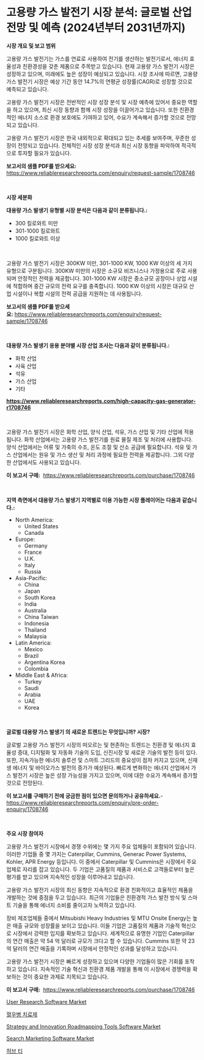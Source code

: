 <p><h1>고용량 가스 발전기 시장 분석: 글로벌 산업 전망 및 예측 (2024년부터 2031년까지)</h1></p><p><strong>시장 개요 및 보고 범위</strong></p>
<p><p>고용량 가스 발전기는 가스를 연료로 사용하여 전기를 생산하는 발전기로서, 에너지 효율성과 친환경성을 갖춘 제품으로 주목받고 있습니다. 현재 고용량 가스 발전기 시장은 성장하고 있으며, 미래에도 높은 성장이 예상되고 있습니다. 시장 조사에 따르면, 고용량 가스 발전기 시장은 예상 기간 동안 14.7%의 연평균 성장률(CAGR)로 성장할 것으로 예측되고 있습니다.</p><p>고용량 가스 발전기 시장은 전반적인 시장 성장 분석 및 시장 예측에 있어서 중요한 역할을 하고 있으며, 최신 시장 동향과 함께 시장 성장을 이끌어가고 있습니다. 또한 친환경적인 에너지 소스로 환경 보호에도 기여하고 있어, 수요가 계속해서 증가할 것으로 전망되고 있습니다.</p><p>고용량 가스 발전기 시장은 한국 내외적으로 확대되고 있는 추세를 보여주며, 꾸준한 성장이 전망되고 있습니다. 전체적인 시장 성장 분석과 최신 시장 동향을 파악하여 적극적으로 투자할 필요가 있습니다.</p></p>
<p><strong>보고서의 샘플 PDF를 받으세요:</strong> <a href="https://www.reliableresearchreports.com/enquiry/request-sample/1708746">https://www.reliableresearchreports.com/enquiry/request-sample/1708746</a></p>
<p>&nbsp;</p>
<p><strong>시장 세분화</strong></p>
<p><strong>대용량 가스 발생기 유형별 시장 분석은 다음과 같이 분류됩니다.:</strong></p>
<p><ul><li>300 킬로와트 미만</li><li>301-1000 킬로와트</li><li>1000 킬로와트 이상</li></ul></p>
<p>&nbsp;</p>
<p><p>고용량 가스 발전기 시장은 300KW 미만, 301-1000 KW, 1000 KW 이상의 세 가지 유형으로 구분됩니다. 300KW 미만의 시장은 소규모 비즈니스나 가정용으로 주로 사용되며 안정적인 전력을 제공합니다. 301-1000 KW 시장은 중소규모 공장이나 상업 시설에 적합하며 중간 규모의 전력 요구를 충족합니다. 1000 KW 이상의 시장은 대규모 산업 시설이나 복합 시설의 전력 공급을 지원하는 데 사용됩니다.</p></p>
<p><strong>보고서의 샘플 PDF를 받으세요:</strong>&nbsp;<a href="https://www.reliableresearchreports.com/enquiry/request-sample/1708746">https://www.reliableresearchreports.com/enquiry/request-sample/1708746</a></p>
<p>&nbsp;</p>
<p><strong> 대용량 가스 발생기 응용 분야별 시장 산업 조사는 다음과 같이 분류됩니다.:</strong></p>
<p><ul><li>화학 산업</li><li>사육 산업</li><li>석유</li><li>가스 산업</li><li>기타</li></ul></p>
<p><strong><a href="https://www.reliableresearchreports.com/high-capacity-gas-generator-r1708746">https://www.reliableresearchreports.com/high-capacity-gas-generator-r1708746</a></strong></p>
<p>&nbsp;</p>
<p><p>고용량 가스 발전기 시장은 화학 산업, 양식 산업, 석유, 가스 산업 및 기타 산업에 적용됩니다. 화학 산업에서는 고용량 가스 발전기를 원료 물질 제조 및 처리에 사용합니다. 양식 산업에서는 어류 및 가축의 수조, 온도 조절 및 산소 공급에 필요합니다. 석유 및 가스 산업에서는 원유 및 가스 생산 및 처리 과정에 필요한 전력을 제공합니다. 그외 다양한 산업에서도 사용되고 있습니다.</p></p>
<p><strong>이 보고서 구매:</strong>&nbsp; <a href="https://www.reliableresearchreports.com/purchase/1708746">https://www.reliableresearchreports.com/purchase/1708746</a></p>
<p>&nbsp;</p>
<p><strong>지역 측면에서 대용량 가스 발생기 지역별로 이용 가능한 시장 플레이어는 다음과 같습니다.:</strong></p>
<p><ul>
    <li>
        North America:
        <ul>
            <li>United States</li>
            <li>Canada</li>
        </ul>
    </li>
    <li>
        Europe:
        <ul>
            <li>Germany</li>
            <li>France</li>
            <li>U.K.</li>
            <li>Italy</li>
            <li>Russia</li>
        </ul>
    </li>
    <li>
        Asia-Pacific:
        <ul>
            <li>China</li>
            <li>Japan</li>
            <li>South Korea</li>
            <li>India</li>
            <li>Australia</li>
            <li>China Taiwan</li>
            <li>Indonesia</li>
            <li>Thailand</li>
            <li>Malaysia</li>
        </ul>
    </li>
    <li>
        Latin America:
        <ul>
            <li>Mexico</li>
            <li>Brazil</li>
            <li>Argentina Korea</li>
            <li>Colombia</li>
        </ul>
    </li>
    <li>
        Middle East & Africa:
        <ul>
            <li>Turkey</li>
            <li>Saudi</li>
            <li>Arabia</li>
            <li>UAE</li>
            <li>Korea</li>
        </ul>
    </li>
    </ul></p>
<p>&nbsp;</p>
<p><strong>글로벌 대용량 가스 발생기 의 새로운 트렌드는 무엇입니까? 시장?</strong></p>
<p><p>글로벌 고용량 가스 발전기 시장의 떠오르는 및 현존하는 트렌드는 친환경 및 에너지 효율성 증대, 디지털화 및 자동화 기술의 도입, 신진시장 및 새로운 기술의 발전 등이 있다. 또한, 지속가능한 에너지 솔루션 및 스마트 그리드의 중요성이 점차 커지고 있으며, 신재생 에너지 및 바이오가스 발전의 증가가 예상된다. 빠르게 변화하는 에너지 산업에서 가스 발전기 시장은 높은 성장 가능성을 가지고 있으며, 이에 대한 수요가 계속해서 증가할 것으로 전망된다.</p></p>
<p><strong>이 보고서를 구매하기 전에 궁금한 점이 있으면 문의하거나 공유하세요.</strong>- <a href="https://www.reliableresearchreports.com/enquiry/pre-order-enquiry/1708746">https://www.reliableresearchreports.com/enquiry/pre-order-enquiry/1708746</a></p>
<p>&nbsp;</p>
<p><strong>주요 시장 참여자</strong></p>
<p><p>고용량 가스 발전기 시장에서 경쟁 수위에는 몇 가지 주요 업체들이 포함되어 있습니다. 이러한 기업들 중 몇 가지는 Caterpillar, Cummins, Generac Power Systems, Kohler, APR Energy 등입니다. 이 중에서 Caterpillar 및 Cummins은 시장에서 주요 업체로 자리를 잡고 있습니다. 두 기업은 고품질의 제품과 서비스로 고객들로부터 높은 평가를 받고 있으며 지속적인 성장을 이루어내고 있습니다.</p><p>고용량 가스 발전기 시장의 최신 동향은 지속적으로 환경 친화적이고 효율적인 제품을 개발하는 것에 중점을 두고 있습니다. 최근의 기업들은 친환경적 가스 발전 방식 및 스마트 기술을 통해 에너지 소비를 줄이고자 노력하고 있습니다.</p><p>장비 제조업체들 중에서 Mitsubishi Heavy Industries 및 MTU Onsite Energy는 높은 매출 규모와 성장률을 보이고 있습니다. 이들 기업은 고품질의 제품과 기술적 혁신으로 시장에서 강력한 입지를 확보하고 있습니다. 세계적으로 유명한 기업인 Caterpillar의 연간 매출은 약 54 억 달러로 규모가 크다고 할 수 있습니다. Cummins 또한 약 23 억 달러의 연간 매출을 기록하며 시장에서 안정적인 성과를 달성하고 있습니다.</p><p>고용량 가스 발전기 시장은 빠르게 성장하고 있으며 다양한 기업들이 많은 기회를 포착하고 있습니다. 지속적인 기술 혁신과 친환경 제품 개발을 통해 이 시장에서 경쟁력을 확보하는 것이 중요한 과제로 지목되고 있습니다.</p></p>
<p><strong>이 보고서 구매:</strong>&nbsp;&nbsp;<a href="https://www.reliableresearchreports.com/purchase/1708746">https://www.reliableresearchreports.com/purchase/1708746</a></p>
<p><p><a href="https://github.com/julyju69/Market-Research-Report-List-3/blob/main/user-research-software-market.md">User Research Software Market</a></p><p><a href="https://github.com/Howaoole34545/Market-Research-Report-List-1/blob/main/333824951413.md">혈우병 치료제</a></p><p><a href="https://www.linkedin.com/pulse/strategy-innovation-roadmapping-tools-software-market-report-reveals-tugnf?trackingId=qArUyFiBn7g34ctCCNBiAA%3D%3D">Strategy and Innovation Roadmapping Tools Software Market</a></p><p><a href="https://github.com/gdfhhhj/Market-Research-Report-List-4/blob/main/search-marketing-software-market.md">Search Marketing Software Market</a></p><p><a href="https://github.com/JackieFauhey9089475/Market-Research-Report-List-1/blob/main/453168251414.md">허브 티</a></p></p>